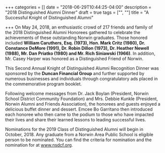 +++
categories = []
date = "2018-06-29T10:44:25-04:00"
description = "2018 Distinguished Alumni Dinner"
draft = true
tags = ["", ""]
title = "A Successful Knight of Distinguished Alumni"

+++
On May 24, 2018, an enthusiastic crowd of 217 friends and family of the 2018 Distinguished Alumni Honorees gathered to celebrate the achievements of these outstanding Norwin graduates.  Those honored included **William Caruthers, Esq. (1973), Hon. Mark Critz (1980), Dr. Constance DeMore (1991), Dr. Robin Dillon (1973), Dr. Heather Newell (1988), Mr. Dan Priatko (1980) and Mr. Rich Siniawski (1966)**.  In addition, Mr. Casey Harper was honored as a Distinguished Friend of Norwin.

This Second Annual Knight of Distinguished Alumni Recognition Dinner was sponsored by the **Duncan Financial Group** and further supported by numerous businesses and individuals through congratulatory ads placed in the commemorative program booklet.

Following welcome messages from Dr. Jack Boylan (President, Norwin School District Community Foundation) and Mrs. Debbie Kunkle (President, Norwin Alumni and Friends Association), the honorees and guests enjoyed a delicious buffet dinner and dessert.  Emcee Bo Garritano then introduced each honoree who then came to the podium to those who have impacted their lives and share their learned lessons to leading successful lives. 

Nominations for the 2019 Class of Distinguished Alumni will begin in October, 2018.  Any graduate from a Norwin Area Public School is eligible person to be nominated.  You can find the criteria for nomination and the nomination for at www.nsdcf.org.